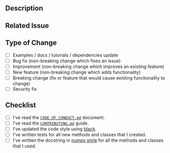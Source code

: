 ## Description

<!-- Add a more detailed description of the changes if needed. -->

## Related Issue

<!-- If your PR refers to a related issue, link it here. -->

## Type of Change

<!-- Mark with an `x` all the checkboxes that apply (like `[x]`) -->

- [ ] Examples / docs / tutorials / dependencies update
- [ ] Bug fix (non-breaking change which fixes an issue)
- [ ] Improvement (non-breaking change which improves an existing feature)
- [ ] New feature (non-breaking change which adds functionality)
- [ ] Breaking change (fix or feature that would cause existing functionality to change)
- [ ] Security fix

## Checklist

<!-- Mark with an `x` all the checkboxes that apply (like `[x]`) -->

- [ ] I've read the [`CODE_OF_CONDUCT.md`](https://github.com/lgrcia/python_package/blob/master/CODE_OF_CONDUCT.md) document.
- [ ] I've read the [`CONTRIBUTING.md`](https://github.com/lgrcia/python_package/blob/master/CONTRIBUTING.md) guide.
- [ ] I've updated the code style using [black](https://black.readthedocs.io/en/stable/).
- [ ] I've written tests for all new methods and classes that I created.
- [ ] I've written the docstring in [numpy style](https://numpydoc.readthedocs.io/en/latest/format.html#documenting-classes) for all the methods and classes that I used.
